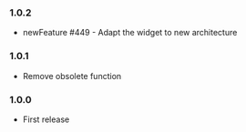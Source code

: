### 1.0.2
* newFeature #449 - Adapt the widget to new architecture

### 1.0.1
* Remove obsolete function

### 1.0.0
* First release
